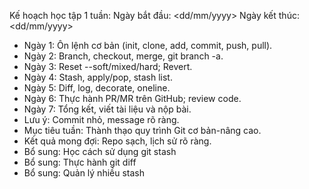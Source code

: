 Kế hoạch học tập 1 tuần:
Ngày bắt đầu: <dd/mm/yyyy>
Ngày kết thúc: <dd/mm/yyyy>

- Ngày 1: Ôn lệnh cơ bản (init, clone, add, commit, push, pull).
- Ngày 2: Branch, checkout, merge, git branch -a.
- Ngày 3: Reset --soft/mixed/hard; Revert.
- Ngày 4: Stash, apply/pop, stash list.
- Ngày 5: Diff, log, decorate, oneline.
- Ngày 6: Thực hành PR/MR trên GitHub; review code.
- Ngày 7: Tổng kết, viết tài liệu và nộp bài.
- Lưu ý: Commit nhỏ, message rõ ràng.
- Mục tiêu tuần: Thành thạo quy trình Git cơ bản-nâng cao.
- Kết quả mong đợi: Repo sạch, lịch sử rõ ràng.
- Bổ sung: Học cách sử dụng git stash
- Bổ sung: Thực hành git diff
- Bổ sung: Quản lý nhiều stash